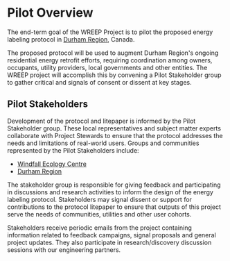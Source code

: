 # Pilot Overview

The end-term goal of the WREEP Project is to pilot the proposed energy labeling protocol in [Durham Region](https://www.durham.ca/en/index.aspx), Canada.

The proposed protocol will be used to augment Durham Region's ongoing residential energy retrofit efforts, requiring coordination among owners, occupants, utility providers, local governments and other entities. The WREEP project will accomplish this by convening a Pilot Stakeholder group to gather critical and signals of consent or dissent at key stages.

## Pilot Stakeholders

Development of the protocol and litepaper is informed by the Pilot Stakeholder group. These local representatives and subject matter experts collaborate with Project Stewards to ensure that the protocol addresses the needs and limitations of real-world users. Groups and communities represented by the Pilot Stakeholders include:

* [Windfall Ecology Centre](https://windfallcentre.ca/)
* [Durham Region](https://www.durham.ca/en/index.aspx)

The stakeholder group is responsible for giving feedback and participating in discussions and research activities to inform the design of the energy labeling protocol. Stakeholders may signal dissent or support for contributions to the protocol litepaper to ensure that outputs of this project serve the needs of communities, utilities and other user cohorts.

Stakeholders receive periodic emails from the project containing information related to feedback campaigns, signal proposals and general project updates. They also participate in research/discovery discussion sessions with our engineering partners.
